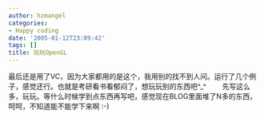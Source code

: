 ```yaml
---
author: hzmangel
categories:
- Happy coding
date: '2005-01-12T23:09:42'
tags: []
title: 玩玩OpenGL
---
```

最后还是用了VC，因为大家都用的是这个，我用别的找不到人问。运行了几个例子，感觉还行。也就是考研看书看郁闷了，想玩玩别的东西吧^_^
　　先写这么多，玩玩。等什么时候学到点东西再写吧，感觉现在BLOG里面堆了N多的东西，呵呵，不知道能不能学下来啊 :-)